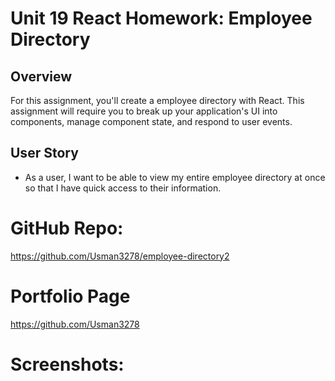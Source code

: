 # Unit 19 React Homework: Employee Directory

## Overview

For this assignment, you'll create a employee directory with React. This assignment will require you to break up your application's UI into components, manage component state, and respond to user events.

## User Story

* As a user, I want to be able to view my entire employee directory at once so that I have quick access to their information.

# GitHub Repo:
https://github.com/Usman3278/employee-directory2

# Portfolio Page
https://github.com/Usman3278

# Screenshots: 

